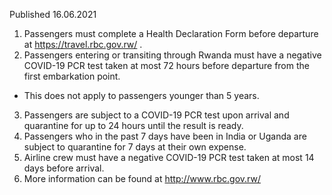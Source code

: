 Published 16.06.2021
1. Passengers must complete a Health Declaration Form before departure at <a href="https://travel.rbc.gov.rw/">https://travel.rbc.gov.rw/</a> .
2. Passengers entering or transiting through Rwanda must have a negative COVID-19 PCR test taken at most 72 hours before departure from the first embarkation point. 
- This does not apply to passengers younger than 5 years. 
3. Passengers are subject to a COVID-19 PCR test upon arrival and quarantine for up to 24 hours until the result is ready. 
4. Passengers who in the past 7 days have been in India or Uganda are subject to quarantine for 7 days at their own expense.
5. Airline crew must have a negative COVID-19 PCR test taken at most 14 days before arrival.
6. More information can be found at <a href="http://www.rbc.gov.rw/">http://www.rbc.gov.rw/</a> 

